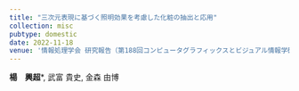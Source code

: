 ```yaml
---
title: "三次元表現に基づく照明効果を考慮した化粧の抽出と応用"
collection: misc
pubtype: domestic
date: 2022-11-18
venue: '情報処理学会 研究報告（第188回コンピュータグラフィックスとビジュアル情報学研究発表会）, Vol. 2022-DCC-32, No. 4'
---
```


**楊　興超***, 武富 貴史, 金森 由博